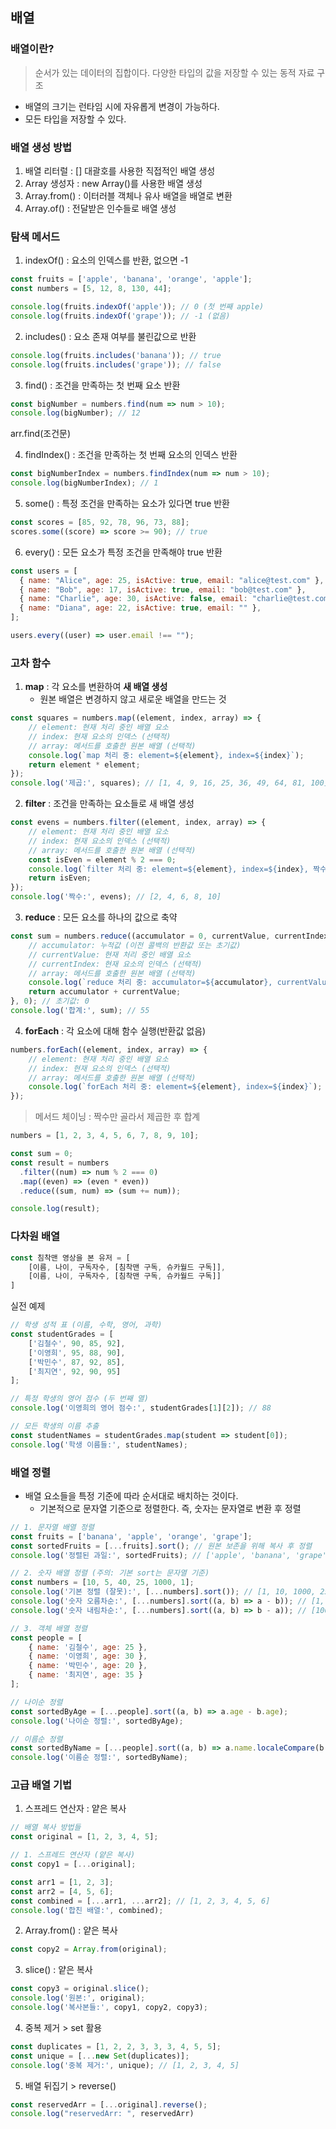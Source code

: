## 배열
### 배열이란?
> 순서가 있는 데이터의 집합이다. 다양한 타입의 값을 저장할 수 있는 동적 자료 구조
- 배열의 크기는 런타임 시에 자유롭게 변경이 가능하다.
- 모든 타입을 저장할 수 있다.

### 배열 생성 방법
1. 배열 리터럴 : [] 대괄호를 사용한 직접적인 배열 생성
2. Array 생성자 : new Array()를 사용한 배열 생성
3. Array.from() : 이터러블 객체나 유사 배열을 배열로 변환
4. Array.of() : 전달받은 인수들로 배열 생성


### 탐색 메서드
1. indexOf() : 요소의 인덱스를 반환, 없으면 -1
```javaScript
const fruits = ['apple', 'banana', 'orange', 'apple'];
const numbers = [5, 12, 8, 130, 44];

console.log(fruits.indexOf('apple')); // 0 (첫 번째 apple)
console.log(fruits.indexOf('grape')); // -1 (없음)
```

2. includes() : 요소 존재 여부를 불린값으로 반환
```javaScript
console.log(fruits.includes('banana')); // true
console.log(fruits.includes('grape')); // false
```

3. find() : 조건을 만족하는 첫 번째 요소 반환
```javaScript
const bigNumber = numbers.find(num => num > 10);
console.log(bigNumber); // 12
```
arr.find(조건문)

4. findIndex() : 조건을 만족하는 첫 번째 요소의 인덱스 반환
```javaScript
const bigNumberIndex = numbers.findIndex(num => num > 10);
console.log(bigNumberIndex); // 1
```

5. some() : 특정 조건을 만족하는 요소가 있다면 true 반환
```javaScript
const scores = [85, 92, 78, 96, 73, 88];
scores.some((score) => score >= 90); // true
```

6. every() : 모든 요소가 특정 조건을 만족해야 true 반환
```javascript
const users = [
  { name: "Alice", age: 25, isActive: true, email: "alice@test.com" },
  { name: "Bob", age: 17, isActive: true, email: "bob@test.com" },
  { name: "Charlie", age: 30, isActive: false, email: "charlie@test.com" },
  { name: "Diana", age: 22, isActive: true, email: "" },
];

users.every((user) => user.email !== "");
```

### 고차 함수
1. **map** : 각 요소를 변환하여 **새 배열 생성**
    - 원본 배열은 변경하지 않고 새로운 배열을 만드는 것
```javaScript
const squares = numbers.map((element, index, array) => {
    // element: 현재 처리 중인 배열 요소
    // index: 현재 요소의 인덱스 (선택적)
    // array: 메서드를 호출한 원본 배열 (선택적)
    console.log(`map 처리 중: element=${element}, index=${index}`);
    return element * element;
});
console.log('제곱:', squares); // [1, 4, 9, 16, 25, 36, 49, 64, 81, 100]
```

2. **filter** : 조건을 만족하는 요소들로 새 배열 생성
```javaScript
const evens = numbers.filter((element, index, array) => {
    // element: 현재 처리 중인 배열 요소
    // index: 현재 요소의 인덱스 (선택적)
    // array: 메서드를 호출한 원본 배열 (선택적)
    const isEven = element % 2 === 0;
    console.log(`filter 처리 중: element=${element}, index=${index}, 짝수여부=${isEven}`);
    return isEven;
});
console.log('짝수:', evens); // [2, 4, 6, 8, 10]
```


3. **reduce** : 모든 요소를 하나의 값으로 축약
```javaScript
const sum = numbers.reduce((accumulator = 0, currentValue, currentIndex, array) => {
    // accumulator: 누적값 (이전 콜백의 반환값 또는 초기값)
    // currentValue: 현재 처리 중인 배열 요소
    // currentIndex: 현재 요소의 인덱스 (선택적)
    // array: 메서드를 호출한 원본 배열 (선택적)
    console.log(`reduce 처리 중: accumulator=${accumulator}, currentValue=${currentValue}, index=${currentIndex}`);
    return accumulator + currentValue;
}, 0); // 초기값: 0
console.log('합계:', sum); // 55
```

4. **forEach** : 각 요소에 대해 함수 실행(반환값 없음)
```javaScript
numbers.forEach((element, index, array) => {
    // element: 현재 처리 중인 배열 요소
    // index: 현재 요소의 인덱스 (선택적)
    // array: 메서드를 호출한 원본 배열 (선택적)
    console.log(`forEach 처리 중: element=${element}, index=${index}`);
});
```

> 메서드 체이닝 : 짝수만 골라서 제곱한 후 합계
```javaScript
numbers = [1, 2, 3, 4, 5, 6, 7, 8, 9, 10];

const sum = 0;
const result = numbers
  .filter((num) => num % 2 === 0)
  .map((even) => (even * even))
  .reduce((sum, num) => (sum += num));

console.log(result);
```

### 다차원 배열
```javaScript
const 침착맨 영상을 본 유저 = [
    [이름, 나이, 구독자수, [침착맨 구독, 슈카월드 구독]],
    [이름, 나이, 구독자수, [침착맨 구독, 슈카월드 구독]]
]
```

실전 예제
```javaScript
// 학생 성적 표 (이름, 수학, 영어, 과학)
const studentGrades = [
    ['김철수', 90, 85, 92],
    ['이영희', 95, 88, 90],
    ['박민수', 87, 92, 85],
    ['최지연', 92, 90, 95]
];

// 특정 학생의 영어 점수 (두 번째 열)
console.log('이영희의 영어 점수:', studentGrades[1][2]); // 88

// 모든 학생의 이름 추출
const studentNames = studentGrades.map(student => student[0]);
console.log('학생 이름들:', studentNames);
```

### 배열 정렬
- 배열 요소들을 특정 기준에 따라 순서대로 배치하는 것이다.
    - 기본적으로 문자열 기준으로 정렬한다. 즉, 숫자는 문자열로 변환 후 정렬


```javaScript
// 1. 문자열 배열 정렬
const fruits = ['banana', 'apple', 'orange', 'grape'];
const sortedFruits = [...fruits].sort(); // 원본 보존을 위해 복사 후 정렬
console.log('정렬된 과일:', sortedFruits); // ['apple', 'banana', 'grape', 'orange']

// 2. 숫자 배열 정렬 (주의: 기본 sort는 문자열 기준)
const numbers = [10, 5, 40, 25, 1000, 1];
console.log('기본 정렬 (잘못):', [...numbers].sort()); // [1, 10, 1000, 25, 40, 5]
console.log('숫자 오름차순:', [...numbers].sort((a, b) => a - b)); // [1, 5, 10, 25, 40, 1000]
console.log('숫자 내림차순:', [...numbers].sort((a, b) => b - a)); // [1000, 40, 25, 10, 5, 1]

// 3. 객체 배열 정렬
const people = [
    { name: '김철수', age: 25 },
    { name: '이영희', age: 30 },
    { name: '박민수', age: 20 },
    { name: '최지연', age: 35 }
];

// 나이순 정렬
const sortedByAge = [...people].sort((a, b) => a.age - b.age);
console.log('나이순 정렬:', sortedByAge);

// 이름순 정렬
const sortedByName = [...people].sort((a, b) => a.name.localeCompare(b.name));
console.log('이름순 정렬:', sortedByName);
```

### 고급 배열 기법
1. 스프레드 연산자 : 얕은 복사
```javaScript
// 배열 복사 방법들
const original = [1, 2, 3, 4, 5];

// 1. 스프레드 연산자 (얕은 복사)
const copy1 = [...original];

const arr1 = [1, 2, 3];
const arr2 = [4, 5, 6];
const combined = [...arr1, ...arr2]; // [1, 2, 3, 4, 5, 6]
console.log('합친 배열:', combined);
```

2. Array.from() : 얕은 복사
```javaScript
const copy2 = Array.from(original);
```

3. slice() : 얕은 복사
```javaScript
const copy3 = original.slice();
console.log('원본:', original);
console.log('복사본들:', copy1, copy2, copy3);
```

4. 중복 제거 > set 활용
```javaScript
const duplicates = [1, 2, 2, 3, 3, 3, 4, 5, 5];
const unique = [...new Set(duplicates)];
console.log('중복 제거:', unique); // [1, 2, 3, 4, 5]
```

5. 배열 뒤집기 > reverse()
```javaScript
const reservedArr = [...original].reverse();
console.log("reservedArr: ", reservedArr)
```